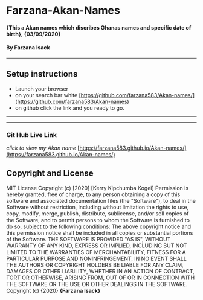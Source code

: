 # Farzana-Akan-Names
#### {This a Akan names which discribes Ghanas names and specific date of birth}, {03/09/2020}
#### By **Farzana Isack**    
---
## Setup instructions
* Launch your browser
* on your search bar white [https://github.com/farzana583/Akan-names/](https://github.com/farzana583/Akan-names)
* on github click the link and you ready to go.
---
---
### Git Hub Live Link
*click to view my Akan name*
[https://farzana583.github.io/Akan-names/](https://farzana583.github.io/Akan-names/)
## Copyright and License
MIT License
Copyright (c) [2020] [Kerry Kipchumba Kogei]
Permission is hereby granted, free of charge, to any person obtaining a copy
of this software and associated documentation files (the "Software"), to deal
in the Software without restriction, including without limitation the rights
to use, copy, modify, merge, publish, distribute, sublicense, and/or sell
copies of the Software, and to permit persons to whom the Software is
furnished to do so, subject to the following conditions:
The above copyright notice and this permission notice shall be included in all
copies or substantial portions of the Software.
THE SOFTWARE IS PROVIDED "AS IS", WITHOUT WARRANTY OF ANY KIND, EXPRESS OR
IMPLIED, INCLUDING BUT NOT LIMITED TO THE WARRANTIES OF MERCHANTABILITY,
FITNESS FOR A PARTICULAR PURPOSE AND NONINFRINGEMENT. IN NO EVENT SHALL THE
AUTHORS OR COPYRIGHT HOLDERS BE LIABLE FOR ANY CLAIM, DAMAGES OR OTHER
LIABILITY, WHETHER IN AN ACTION OF CONTRACT, TORT OR OTHERWISE, ARISING FROM,
OUT OF OR IN CONNECTION WITH THE SOFTWARE OR THE USE OR OTHER DEALINGS IN THE
SOFTWARE.
Copyright (c) {2020} **{Farzana Isack}**
